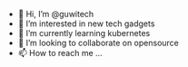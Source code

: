 - 👋 Hi, I’m @guwitech
- 👀 I’m interested in new tech gadgets
- 🌱 I’m currently learning kubernetes
- 💞️ I’m looking to collaborate on opensource
- 📫 How to reach me ...

<!---
guwitech/guwitech is a ✨ special ✨ repository because its `README.md` (this file) appears on your GitHub profile.
You can click the Preview link to take a look at your changes.
--->
